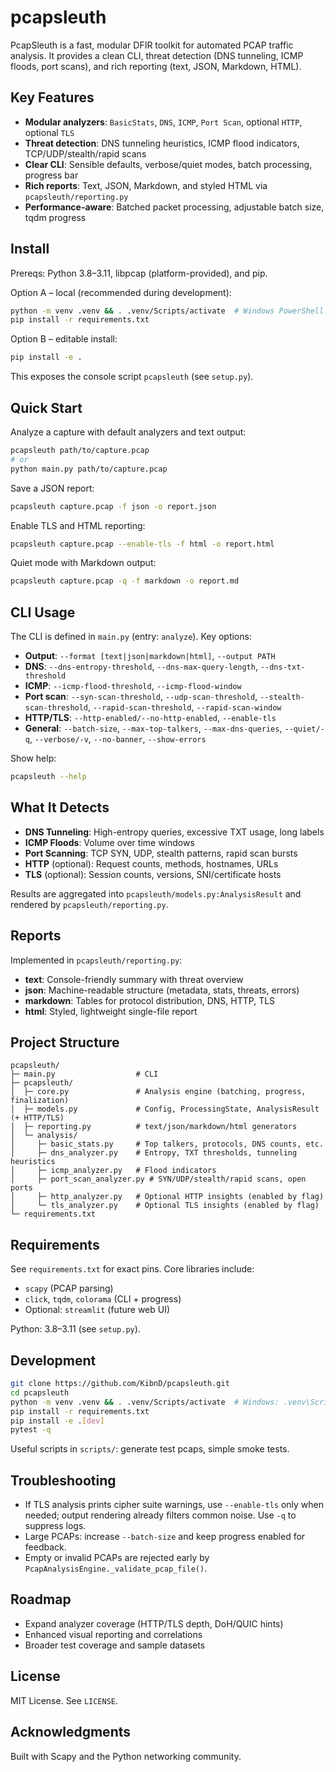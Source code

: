 # pcapsleuth
PcapSleuth is a fast, modular DFIR toolkit for automated PCAP traffic analysis. It provides a clean CLI, threat detection (DNS tunneling, ICMP floods, port scans), and rich reporting (text, JSON, Markdown, HTML).

## Key Features
- **Modular analyzers**: `BasicStats`, `DNS`, `ICMP`, `Port Scan`, optional `HTTP`, optional `TLS`
- **Threat detection**: DNS tunneling heuristics, ICMP flood indicators, TCP/UDP/stealth/rapid scans
- **Clear CLI**: Sensible defaults, verbose/quiet modes, batch processing, progress bar
- **Rich reports**: Text, JSON, Markdown, and styled HTML via `pcapsleuth/reporting.py`
- **Performance-aware**: Batched packet processing, adjustable batch size, tqdm progress

## Install
Prereqs: Python 3.8–3.11, libpcap (platform-provided), and pip.

Option A – local (recommended during development):
```bash
python -m venv .venv && . .venv/Scripts/activate  # Windows PowerShell: .venv\Scripts\Activate.ps1
pip install -r requirements.txt
```

Option B – editable install:
```bash
pip install -e .
```

This exposes the console script `pcapsleuth` (see `setup.py`).

## Quick Start
Analyze a capture with default analyzers and text output:
```bash
pcapsleuth path/to/capture.pcap
# or
python main.py path/to/capture.pcap
```

Save a JSON report:
```bash
pcapsleuth capture.pcap -f json -o report.json
```

Enable TLS and HTML reporting:
```bash
pcapsleuth capture.pcap --enable-tls -f html -o report.html
```

Quiet mode with Markdown output:
```bash
pcapsleuth capture.pcap -q -f markdown -o report.md
```

## CLI Usage
The CLI is defined in `main.py` (entry: `analyze`). Key options:

- **Output**: `--format [text|json|markdown|html]`, `--output PATH`
- **DNS**: `--dns-entropy-threshold`, `--dns-max-query-length`, `--dns-txt-threshold`
- **ICMP**: `--icmp-flood-threshold`, `--icmp-flood-window`
- **Port scan**: `--syn-scan-threshold`, `--udp-scan-threshold`, `--stealth-scan-threshold`, `--rapid-scan-threshold`, `--rapid-scan-window`
- **HTTP/TLS**: `--http-enabled/--no-http-enabled`, `--enable-tls`
- **General**: `--batch-size`, `--max-top-talkers`, `--max-dns-queries`, `--quiet/-q`, `--verbose/-v`, `--no-banner`, `--show-errors`

Show help:
```bash
pcapsleuth --help
```

## What It Detects
- **DNS Tunneling**: High-entropy queries, excessive TXT usage, long labels
- **ICMP Floods**: Volume over time windows
- **Port Scanning**: TCP SYN, UDP, stealth patterns, rapid scan bursts
- **HTTP** (optional): Request counts, methods, hostnames, URLs
- **TLS** (optional): Session counts, versions, SNI/certificate hosts

Results are aggregated into `pcapsleuth/models.py:AnalysisResult` and rendered by `pcapsleuth/reporting.py`.

## Reports
Implemented in `pcapsleuth/reporting.py`:
- **text**: Console-friendly summary with threat overview
- **json**: Machine-readable structure (metadata, stats, threats, errors)
- **markdown**: Tables for protocol distribution, DNS, HTTP, TLS
- **html**: Styled, lightweight single-file report

## Project Structure
```
pcapsleuth/
├─ main.py                  # CLI
├─ pcapsleuth/
│  ├─ core.py               # Analysis engine (batching, progress, finalization)
│  ├─ models.py             # Config, ProcessingState, AnalysisResult (+ HTTP/TLS)
│  ├─ reporting.py          # text/json/markdown/html generators
│  └─ analysis/
│     ├─ basic_stats.py     # Top talkers, protocols, DNS counts, etc.
│     ├─ dns_analyzer.py    # Entropy, TXT thresholds, tunneling heuristics
│     ├─ icmp_analyzer.py   # Flood indicators
│     ├─ port_scan_analyzer.py # SYN/UDP/stealth/rapid scans, open ports
│     ├─ http_analyzer.py   # Optional HTTP insights (enabled by flag)
│     └─ tls_analyzer.py    # Optional TLS insights (enabled by flag)
└─ requirements.txt
```

## Requirements
See `requirements.txt` for exact pins. Core libraries include:
- `scapy` (PCAP parsing)
- `click`, `tqdm`, `colorama` (CLI + progress)
- Optional: `streamlit` (future web UI)

Python: 3.8–3.11 (see `setup.py`).

## Development
```bash
git clone https://github.com/KibnD/pcapsleuth.git
cd pcapsleuth
python -m venv .venv && . .venv/Scripts/activate  # Windows: .venv\Scripts\Activate.ps1
pip install -r requirements.txt
pip install -e .[dev]
pytest -q
```

Useful scripts in `scripts/`: generate test pcaps, simple smoke tests.

## Troubleshooting
- If TLS analysis prints cipher suite warnings, use `--enable-tls` only when needed; output rendering already filters common noise. Use `-q` to suppress logs.
- Large PCAPs: increase `--batch-size` and keep progress enabled for feedback.
- Empty or invalid PCAPs are rejected early by `PcapAnalysisEngine._validate_pcap_file()`.

## Roadmap
- Expand analyzer coverage (HTTP/TLS depth, DoH/QUIC hints)
- Enhanced visual reporting and correlations
- Broader test coverage and sample datasets

## License
MIT License. See `LICENSE`.

## Acknowledgments
Built with Scapy and the Python networking community.
